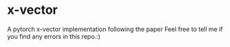 # x-vector
A pytorch x-vector implementation following the paper <Spoken Language Recognition using x-vector>
Feel free to tell me if you find any errors in this repo.:)
